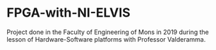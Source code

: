 # FPGA-with-NI-ELVIS
Project done in the Faculty of Engineering of Mons in 2019 during the lesson of Hardware-Software platforms with Professor Valderamma.
